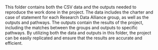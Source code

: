 This folder contains both the CSV data and the outputs needed to reproduce the work done in the project. The data includes the charter and case of statement for each Research Data Alliance group, as well as the outputs and pathways. The outputs contain the results of the project, including the matches between the groups and outputs to specific pathways. By utilizing both the data and outputs in this folder, the project can be easily replicated and ensure that the results are accurate and efficient.
